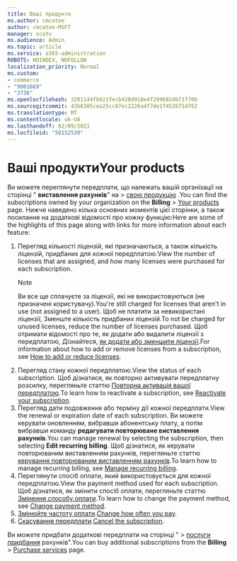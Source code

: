 ```yaml
---
title: Ваші продукти
ms.author: cmcatee
author: cmcatee-MSFT
manager: scotv
ms.audience: Admin
ms.topic: article
ms.service: o365-administration
ROBOTS: NOINDEX, NOFOLLOW
localization_priority: Normal
ms.custom:
- commerce
- "9001669"
- "3736"
ms.openlocfilehash: 3281144fb921fecb428d918e4f2996824b71f706
ms.sourcegitcommit: 43b6305cea25cc87ec2226a4f7de1f452671d762
ms.translationtype: MT
ms.contentlocale: uk-UA
ms.lasthandoff: 02/09/2021
ms.locfileid: "50152530"
---
```

# <a name="your-products"></a><span data-ttu-id="796fa-102">Ваші продукти</span><span class="sxs-lookup"><span data-stu-id="796fa-102">Your products</span></span>

<span data-ttu-id="796fa-103">Ви можете переглянути передплати, що належать вашій організації на сторінці " **виставлення рахунків**" на  >  [свою продукцію](https://go.microsoft.com/fwlink/p/?linkid=842054) .</span><span class="sxs-lookup"><span data-stu-id="796fa-103">You can find the subscriptions owned by your organization on the **Billing** > [Your products](https://go.microsoft.com/fwlink/p/?linkid=842054) page.</span></span> <span data-ttu-id="796fa-104">Нижче наведено кілька основних моментів цієї сторінки, а також посилання на додаткові відомості про кожну функцію:</span><span class="sxs-lookup"><span data-stu-id="796fa-104">Here are some of the highlights of this page along with links for more information about each feature:</span></span>

1. <span data-ttu-id="796fa-105">Перегляд кількості ліцензій, які призначаються, а також кількість ліцензій, придбаних для кожної передплатою.</span><span class="sxs-lookup"><span data-stu-id="796fa-105">View the number of licenses that are assigned, and how many licenses were purchased for each subscription.</span></span>
    > [!NOTE]
    > <span data-ttu-id="796fa-106">Ви все ще сплачуєте за ліцензії, які не використовуються (не призначені користувачу).</span><span class="sxs-lookup"><span data-stu-id="796fa-106">You're still charged for licenses that aren't in use (not assigned to a user).</span></span> <span data-ttu-id="796fa-107">Щоб не платити за невикористані ліцензії, Зменште кількість придбаних ліцензій.</span><span class="sxs-lookup"><span data-stu-id="796fa-107">To not be charged for unused licenses, reduce the number of licenses purchased.</span></span> <span data-ttu-id="796fa-108">Щоб отримати відомості про те, як додати або видалити ліцензії з передплатою, Дізнайтеся, [як додати або зменшити ліцензії](https://docs.microsoft.com/alchemyinsights/how-to-add-or-reduce-licenses).</span><span class="sxs-lookup"><span data-stu-id="796fa-108">For information about how to add or remove licenses from a subscription, see [How to add or reduce licenses](https://docs.microsoft.com/alchemyinsights/how-to-add-or-reduce-licenses).</span></span>
2. <span data-ttu-id="796fa-109">Перегляд стану кожної передплатою.</span><span class="sxs-lookup"><span data-stu-id="796fa-109">View the status of each subscription.</span></span> <span data-ttu-id="796fa-110">Щоб дізнатися, як повторно активувати передплатну розсилку, перегляньте статтю [Повторна активація вашої передплатою](reactivate-your-subscription.md).</span><span class="sxs-lookup"><span data-stu-id="796fa-110">To learn how to reactivate a subscription, see [Reactivate your subscription](reactivate-your-subscription.md).</span></span>
3. <span data-ttu-id="796fa-111">Перегляд дати подовження або терміну дії кожної передплати.</span><span class="sxs-lookup"><span data-stu-id="796fa-111">View the renewal or expiration date of each subscription.</span></span> <span data-ttu-id="796fa-112">Ви можете керувати оновленням, вибравши абонентську плату, а потім вибравши команду **редагувати повторюване виставлення рахунків**.</span><span class="sxs-lookup"><span data-stu-id="796fa-112">You can manage renewal by selecting the subscription, then selecting **Edit recurring billing**.</span></span> <span data-ttu-id="796fa-113">Щоб дізнатися, як керувати повторюваним виставленням рахунків, перегляньте статтю [керування повторюваним виставленням рахунків](manage-auto-renewal.md).</span><span class="sxs-lookup"><span data-stu-id="796fa-113">To learn how to manage recurring billing, see [Manage recurring billing](manage-auto-renewal.md).</span></span>
4. <span data-ttu-id="796fa-114">Переглянути спосіб оплати, який використовується для кожної передплатою.</span><span class="sxs-lookup"><span data-stu-id="796fa-114">View the payment method used for each subscription.</span></span> <span data-ttu-id="796fa-115">Щоб дізнатися, як змінити спосіб оплати, перегляньте статтю [Змінення способу оплати](change-payment-method.md).</span><span class="sxs-lookup"><span data-stu-id="796fa-115">To learn how to change the payment method, see [Change payment method](change-payment-method.md).</span></span>
5. <span data-ttu-id="796fa-116">[Змінюйте частоту оплати](change-how-often-you-pay.md).</span><span class="sxs-lookup"><span data-stu-id="796fa-116">[Change how often you pay](change-how-often-you-pay.md).</span></span>
6. <span data-ttu-id="796fa-117">[Скасування передплати](https://go.microsoft.com/fwlink/?linkid=2119113).</span><span class="sxs-lookup"><span data-stu-id="796fa-117">[Cancel the subscription](https://go.microsoft.com/fwlink/?linkid=2119113).</span></span>

<span data-ttu-id="796fa-118">Ви можете придбати додаткові передплати на сторінці "  >  [послуги придбання](https://go.microsoft.com/fwlink/p/?linkid=868433) рахунків".</span><span class="sxs-lookup"><span data-stu-id="796fa-118">You can buy additional subscriptions from the **Billing** > [Purchase services](https://go.microsoft.com/fwlink/p/?linkid=868433) page.</span></span>